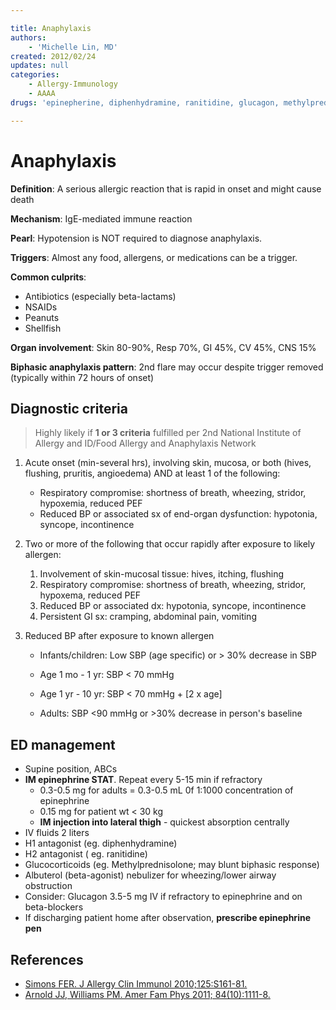 ```yaml
---

title: Anaphylaxis
authors:
    - 'Michelle Lin, MD'
created: 2012/02/24
updates: null
categories:
    - Allergy-Immunology
    - AAAA
drugs: 'epinepherine, diphenhydramine, ranitidine, glucagon, methylprednisolone'

---
```




# Anaphylaxis

**Definition**: A serious allergic reaction that is rapid in onset and might cause death

**Mechanism**: IgE-mediated immune reaction

**Pearl**: Hypotension is NOT required to diagnose anaphylaxis.

**Triggers**: Almost any food, allergens, or medications can be a trigger.

**Common culprits**:

-   Antibiotics (especially beta-lactams)
-   NSAIDs
-   Peanuts
-   Shellfish

**Organ involvement**: Skin 80-90%, Resp 70%, GI 45%, CV 45%, CNS 15%

**Biphasic anaphylaxis pattern**: 2nd flare may occur despite trigger removed (typically within 72 hours of onset)

## Diagnostic criteria


> Highly likely if **1 or 3 criteria** fulfilled per 2nd National Institute of Allergy and ID/Food Allergy and Anaphylaxis Network

1.  Acute onset (min-several hrs), involving skin, mucosa, or both (hives, flushing, pruritis, angioedema) AND at least 1 of the following:
    -   Respiratory compromise: shortness of breath, wheezing, stridor, hypoxemia, reduced PEF
    -   Reduced BP or associated sx of end-organ dysfunction: hypotonia, syncope, incontinence

2.  Two or more of the following that occur rapidly after exposure to likely allergen:
    1.  Involvement of skin-mucosal tissue: hives, itching, flushing
    2.  Respiratory compromise: shortness of breath, wheezing, stridor, hypoxema, reduced PEF
    3.  Reduced BP or associated dx: hypotonia, syncope, incontinence
    4.  Persistent GI sx: cramping, abdominal pain, vomiting

3.  Reduced BP after exposure to known allergen
    -   Infants/children: Low SBP (age specific) or &gt; 30% decrease in SBP

      - Age 1 mo - 1 yr: SBP &lt; 70 mmHg
      - Age 1 yr - 10 yr: SBP &lt; 70 mmHg + [2 x age]

    -   Adults: SBP &lt;90 mmHg or &gt;30% decrease in person's baseline

## ED management

-   Supine position, ABCs
-   **IM <span class="drug">epinephrine</span> STAT**. Repeat every 5-15 min if refractory
    -   0.3-0.5 mg for adults = 0.3-0.5 mL 0f 1:1000 concentration of epinephrine
    -   0.15 mg for patient wt &lt; 30 kg
    -   **IM injection into lateral thigh** - quickest absorption centrally
-   IV fluids 2 liters
-   H1 antagonist (eg. <span class="drug">diphenhydramine</span>)
-   H2 antagonist ( eg. <span class="drug">ranitidine</span>)
-   Glucocorticoids (eg. <span class="drug">Methylprednisolone</span>; may blunt biphasic response)
-   <span class="drug">Albuterol</span> (beta-agonist) nebulizer for wheezing/lower airway obstruction
-   Consider: <span class="drug">Glucagon</span> 3.5-5 mg IV if refractory to epinephrine and on beta-blockers
-   If discharging patient home after observation, **prescribe <span class="drug">epinephrine pen</span>**

## References

-   [Simons FER. J Allergy Clin Immunol 2010;125:S161-81.](http://www.ncbi.nlm.nih.gov/pubmed/20176258)
-   [Arnold JJ, Williams PM. Amer Fam Phys 2011; 84(10):1111-8.](http://www.ncbi.nlm.nih.gov/pubmed/22085665)

